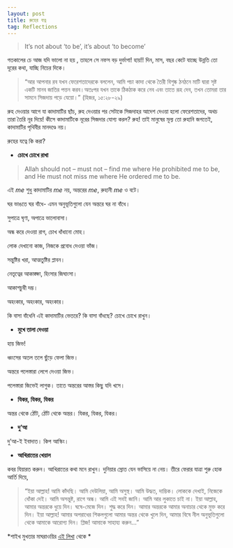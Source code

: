 ```yaml
---
layout: post
title: রুহের যত্ন
tag: Reflections
---
```




>It’s not about ‘to be’, it’s about ‘to become’

গতকালের চে আজ যদি ভালো না হয় , তাহলে সে নফস বড় দুর্ভাগা! হায়!! দিন, মাস, বছর কেটে যাচ্ছে উন্নতি তো দূরের কথা, যাচ্ছি নিচের দিকে।

  >“আর আপনার রব যখন ফেরেশতাদেরকে বললেন, আমি পচা কাদা থেকে তৈরী বিশুষ্ক ঠনঠনে মাটি দ্বারা সৃষ্ট একটি মানব জাতির পত্তন করব।অতঃপর যখন তাকে ঠিকঠাক করে নেব এবং তাতে রূহ দেব, তখন তোমরা তার সামনে সিজদায় পড়ে যেয়ো।”
  (হিজর, ১৫:২৮-২৯)



রুহ দেওয়ার আগে যা কাদামাটির ছাঁচ, রুহ দেওয়ার পর সেটাকে সিজদাহর আদেশ দেওয়া হলো ফেরেশতাদের, অথচ তারা তৈরি নূর দিয়ে! কীসে কাদামাটিকে নূরের সিজদার যোগ্য  করল? রুহ! তাই মানুষের মূল্য তো রুহানি জগতেই, কাদামাটির পৃথিবীর মানদণ্ডে নয়।

রুহের যত্নে কি করা?

- **চোখে চোখে রাখা**

>Allah should not – must not – find me where He prohibited me to be, and He must not miss me where He ordered me to be.

এই *me* শুধু কাদামাটির *me* নয়, অন্তরের *me*, রুহানী *me* ও বটে।

ঘর ভাঙতে ঘর বাঁধে- এমন অনুভূতিগুলো যেন অন্তরে ঘর না বাঁধে।

সুপাত্রে ঘৃণা, অপাত্রে ভালোবাসা।

অন্ধ করে দেওয়া রাগ, চোখ ধাঁধানো মোহ।

লোক দেখানো কাজ, নিজকে প্রবোধ দেওয়া ভাঁজ।

সন্তুষ্টির খরা, আত্মতুষ্টির প্লাবন।

 নেতৃত্বের আকাঙ্ক্ষা, হিংসার জিঘাংসা।

 আকাশচুম্বী দম্ভ।

 অহংকার, অহংকার, অহংকার।

 কি বাসা বাঁধেনি এই কাদামাটির ভেতরে? কি বাসা বাঁধছে? চোখে চোখে রাখুন।

- **মুখে তালা দেওয়া**

হায় জিভ!

 ধ্বংসের অতল তলে ছুঁড়ে ফেলা জিভ।

 অন্তরে পলেস্তারা লেপে দেওয়া জিভ।

 পলেস্তারা জিভেই লাগুক। তাতে অন্তরের আস্তর কিছু যদি খসে।

- **যিকর, যিকর, যিকর**

অন্তর থেকে ঠোঁট, ঠোঁট থেকে অন্তর। যিকর, যিকর, যিকর।

- **দু’আ**

দু’আ-ই ইবাদাত। কিপ আস্কিং।

- **আখিরাতের খেয়াল**

কবর যিয়ারত করুন। আখিরাতের কথা মনে রাখুন। দুনিয়ার স্রোত যেন ভাসিয়ে না নেয়। তীরে ফেরার যাত্রা শুরু হোক আর্তি দিয়ে,

>“ইয়া আল্লাহ! আমি কাঁদছি। আমি দেউলিয়া, আমি অসুস্থ। আমি উদ্ধত, দাম্ভিক। লোককে দেখাই, নিজেকে ধোঁকা দেই। আমি অসন্তুষ্ট, রাগে অন্ধ। আমি এই সবই জানি। আমি আর লুকাতে চাই না।
ইয়া আল্লাহ, আমার অন্তরকে ধুয়ে দিন। ঘষে-মেজে দিন। শুদ্ধ করে দিন। আমার অন্তরকে আমার অনাচার থেকে মুক্ত করে দিন। ইয়া আল্লাহ! আমার অপরাধের শিকলগুলো আমার অন্তর থেকে খুলে দিন, আমার বিষে নীল অনুভূতিগুলো থেকে আমাকে আরোগ্য দিন। প্লিজ! আমাকে সাহায্য করুন…”

*শাইখ মুখতার মাঘরাওয়ির [এই লিখা](http://almadinainstitute.org/blog/how-do-i-care-for-my-soul-part-one/) থেকে *
